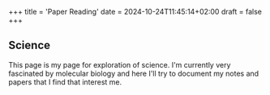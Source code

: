 +++
title = 'Paper Reading'
date = 2024-10-24T11:45:14+02:00
draft = false
+++
## Science
This page is my page for exploration of science. 
I'm currently very fascinated by molecular biology and here I'll try to document my notes and papers that I find that interest me. 

